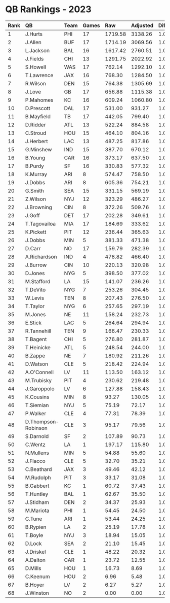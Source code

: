 # QB Rankings - 2023

| Rank | QB                  | Team | Games | Raw     | Adjusted | Difficulty | Avg/Game | Normalized |
| :----| :-------------------| :----| :-----| :-------| :--------| :----------| :--------| :----------|
| 1    | J.Hurts             | PHI  | 17    | 1719.58 | 3138.26  | 1.000      | 184.60   | 120.12     |
| 2    | J.Allen             | BUF  | 17    | 1714.19 | 3069.56  | 1.000      | 180.56   | 118.33     |
| 3    | L.Jackson           | BAL  | 16    | 1617.42 | 2760.51  | 1.000      | 172.53   | 108.57     |
| 4    | J.Fields            | CHI  | 13    | 1291.75 | 2022.92  | 1.000      | 155.61   | 85.74      |
| 5    | S.Howell            | WAS  | 17    | 762.14  | 1292.10  | 1.000      | 76.01    | 72.08      |
| 6    | T.Lawrence          | JAX  | 16    | 768.30  | 1284.50  | 1.000      | 80.28    | 71.08      |
| 7    | R.Wilson            | DEN  | 15    | 764.38  | 1305.69  | 1.000      | 87.05    | 70.78      |
| 8    | J.Love              | GB   | 17    | 656.88  | 1115.38  | 1.000      | 65.61    | 67.48      |
| 9    | P.Mahomes           | KC   | 16    | 609.24  | 1060.80  | 1.000      | 66.30    | 65.40      |
| 10   | D.Prescott          | DAL  | 17    | 531.00  | 931.27   | 1.000      | 54.78    | 62.69      |
| 11   | B.Mayfield          | TB   | 17    | 442.05  | 799.40   | 1.000      | 47.02    | 59.26      |
| 12   | D.Ridder            | ATL  | 13    | 522.24  | 884.58   | 1.000      | 68.04    | 59.14      |
| 13   | C.Stroud            | HOU  | 15    | 464.10  | 804.16   | 1.000      | 53.61    | 58.36      |
| 14   | J.Herbert           | LAC  | 13    | 487.25  | 817.86   | 1.000      | 62.91    | 57.58      |
| 15   | G.Minshew           | IND  | 15    | 387.70  | 670.12   | 1.000      | 44.67    | 55.05      |
| 16   | B.Young             | CAR  | 16    | 373.17  | 637.50   | 1.000      | 39.84    | 54.65      |
| 17   | B.Purdy             | SF   | 16    | 330.83  | 577.32   | 1.000      | 36.08    | 53.12      |
| 18   | K.Murray            | ARI  | 8     | 574.47  | 758.50   | 1.000      | 94.81    | 53.06      |
| 19   | J.Dobbs             | ARI  | 8     | 605.36  | 754.21   | 1.000      | 94.28    | 52.98      |
| 20   | G.Smith             | SEA  | 15    | 331.15  | 569.19   | 1.000      | 37.95    | 52.55      |
| 21   | Z.Wilson            | NYJ  | 12    | 323.29  | 486.27   | 1.000      | 40.52    | 49.47      |
| 22   | J.Browning          | CIN  | 8     | 372.26  | 509.76   | 1.000      | 63.72    | 48.27      |
| 23   | J.Goff              | DET  | 17    | 202.28  | 349.61   | 1.000      | 20.57    | 47.56      |
| 24   | T.Tagovailoa        | MIA  | 17    | 184.69  | 333.62   | 1.000      | 19.62    | 47.14      |
| 25   | K.Pickett           | PIT  | 12    | 236.44  | 365.63   | 1.000      | 30.47    | 46.74      |
| 26   | J.Dobbs             | MIN  | 5     | 381.33  | 471.38   | 1.000      | 94.28    | 45.98      |
| 27   | D.Carr              | NO   | 17    | 159.79  | 282.39   | 1.000      | 16.61    | 45.81      |
| 28   | A.Richardson        | IND  | 4     | 478.82  | 466.40   | 1.000      | 116.60   | 45.26      |
| 29   | J.Burrow            | CIN  | 10    | 220.13  | 320.98   | 1.000      | 32.10    | 45.22      |
| 30   | D.Jones             | NYG  | 5     | 398.50  | 377.02   | 1.000      | 75.40    | 44.62      |
| 31   | M.Stafford          | LA   | 15    | 141.07  | 236.26   | 1.000      | 15.75    | 44.31      |
| 32   | T.DeVito            | NYG  | 7     | 253.26  | 304.45   | 1.000      | 43.49    | 44.15      |
| 33   | W.Levis             | TEN  | 8     | 207.43  | 276.50   | 1.000      | 34.56    | 43.78      |
| 34   | T.Taylor            | NYG  | 6     | 257.65  | 297.19   | 1.000      | 49.53    | 43.68      |
| 35   | M.Jones             | NE   | 11    | 158.24  | 232.73   | 1.000      | 21.16    | 43.55      |
| 36   | E.Stick             | LAC  | 5     | 264.64  | 294.94   | 1.000      | 58.99    | 43.16      |
| 37   | R.Tannehill         | TEN  | 9     | 166.47  | 230.33   | 1.000      | 25.59    | 43.11      |
| 38   | T.Bagent            | CHI  | 5     | 276.80  | 281.87   | 1.000      | 56.37    | 42.96      |
| 39   | T.Heinicke          | ATL  | 5     | 248.54  | 244.00   | 1.000      | 48.80    | 42.35      |
| 40   | B.Zappe             | NE   | 7     | 180.92  | 211.26   | 1.000      | 30.18    | 42.32      |
| 41   | D.Watson            | CLE  | 5     | 218.42  | 224.94   | 1.000      | 44.99    | 42.05      |
| 42   | A.O'Connell         | LV   | 11    | 113.50  | 163.12   | 1.000      | 14.83    | 42.03      |
| 43   | M.Trubisky          | PIT  | 4     | 230.62  | 219.48   | 1.000      | 54.87    | 41.66      |
| 44   | J.Garoppolo         | LV   | 6     | 127.88  | 158.43   | 1.000      | 26.41    | 41.18      |
| 45   | K.Cousins           | MIN  | 8     | 93.27   | 130.05   | 1.000      | 16.26    | 40.96      |
| 46   | T.Siemian           | NYJ  | 5     | 75.19   | 72.17    | 1.000      | 14.43    | 39.61      |
| 47   | P.Walker            | CLE  | 4     | 77.31   | 78.39    | 1.000      | 19.60    | 39.60      |
| 48   | D.Thompson-Robinson | CLE  | 3     | 95.17   | 79.56    | 1.000      | 26.52    | 39.50      |
| 49   | S.Darnold           | SF   | 2     | 107.89  | 90.73    | 1.000      | 45.36    | 39.46      |
| 50   | C.Wentz             | LA   | 1     | 197.17  | 115.80   | 1.000      | 115.80   | 39.43      |
| 51   | N.Mullens           | MIN  | 5     | 54.88   | 55.60    | 1.000      | 11.12    | 39.35      |
| 52   | J.Flacco            | CLE  | 5     | 32.70   | 35.21    | 1.000      | 7.04     | 39.02      |
| 53   | C.Beathard          | JAX  | 3     | 49.46   | 42.12    | 1.000      | 14.04    | 39.01      |
| 54   | M.Rudolph           | PIT  | 3     | 33.17   | 31.08    | 1.000      | 10.36    | 38.87      |
| 55   | B.Gabbert           | KC   | 1     | 60.72   | 37.43    | 1.000      | 37.43    | 38.77      |
| 56   | T.Huntley           | BAL  | 1     | 62.67   | 35.50    | 1.000      | 35.50    | 38.76      |
| 57   | J.Stidham           | DEN  | 2     | 34.37   | 25.93    | 1.000      | 12.96    | 38.75      |
| 58   | M.Mariota           | PHI  | 1     | 54.45   | 24.50    | 1.000      | 24.50    | 38.67      |
| 59   | C.Tune              | ARI  | 1     | 53.44   | 24.25    | 1.000      | 24.25    | 38.66      |
| 60   | B.Rypien            | LA   | 2     | 25.19   | 17.78    | 1.000      | 8.89     | 38.66      |
| 61   | T.Boyle             | NYJ  | 3     | 18.94   | 15.05    | 1.000      | 5.02     | 38.66      |
| 62   | D.Lock              | SEA  | 2     | 21.10   | 15.45    | 1.000      | 7.72     | 38.63      |
| 63   | J.Driskel           | CLE  | 1     | 48.22   | 20.32    | 1.000      | 20.32    | 38.63      |
| 64   | A.Dalton            | CAR  | 1     | 23.72   | 12.55    | 1.000      | 12.55    | 38.57      |
| 65   | D.Mills             | HOU  | 1     | 16.73   | 8.69     | 1.000      | 8.69     | 38.53      |
| 66   | C.Keenum            | HOU  | 2     | 6.96    | 5.48     | 1.000      | 2.74     | 38.52      |
| 67   | B.Hoyer             | LV   | 2     | 6.27    | 5.27     | 1.000      | 2.64     | 38.52      |
| 68   | J.Winston           | NO   | 2     | 0.00    | 0.00     | 1.000      | 0.00     | 38.46      |

